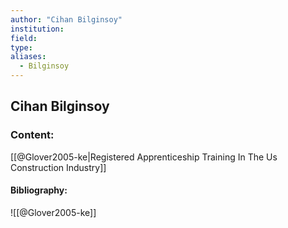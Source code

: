 ```yaml
---
author: "Cihan Bilginsoy"
institution:
field:
type:
aliases:
  - Bilginsoy
---
```


## Cihan Bilginsoy

### Content:
[[@Glover2005-ke|Registered Apprenticeship Training In The Us Construction Industry]]

#### Bibliography:

![[@Glover2005-ke]]